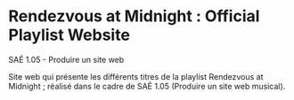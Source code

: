 # Rendezvous at Midnight : Official Playlist Website
SAÉ 1.05 - Produire un site web

Site web qui présente les différents titres de la playlist Rendezvous at Midnight ; réalisé dans le cadre de SAÉ 1.05 (Produire un site web musical).
